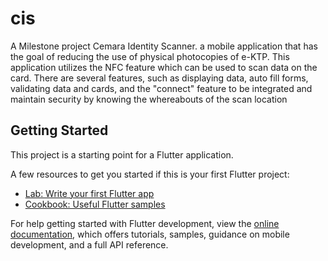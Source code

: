 # cis

A Milestone project Cemara Identity Scanner. a mobile application that has the goal of reducing the use of physical photocopies of e-KTP. This application utilizes the NFC feature which can be used to scan data on the card. There are several features, such as displaying data, auto fill forms, validating data and cards, and the "connect" feature to be integrated and maintain security by knowing the whereabouts of the scan location 

## Getting Started

This project is a starting point for a Flutter application.

A few resources to get you started if this is your first Flutter project:

- [Lab: Write your first Flutter app](https://docs.flutter.dev/get-started/codelab)
- [Cookbook: Useful Flutter samples](https://docs.flutter.dev/cookbook)

For help getting started with Flutter development, view the
[online documentation](https://docs.flutter.dev/), which offers tutorials,
samples, guidance on mobile development, and a full API reference.
